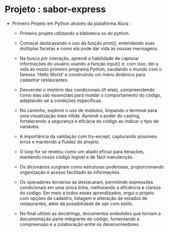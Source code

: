 # Projeto : sabor-express

- Primeiro Projeto em Python através da plataforma Alura :

   * Primeiro projeto utilizando a biblioteca os do python.
    
   * Começei desbravando o uso da função print(), entendendo suas múltiplas facetas e como ela pode dar vida às nossas mensagens.
     
   * Na busca por interação, aprendi a habilidade de capturar informações do usuário usando a função input() e, com isso, dei a  vida ao nosso primeiro programa Python, saudando o mundo com o famoso 'Hello World' e construindo um menu dinâmico para cadastrar restaurantes.
  
   * Desvendei o mistério das condicionais (if-else), compreendendo como elas são essenciais para moldar o comportamento do código, adaptando-se a condições específicas.
   
   * No caminho, explorei o uso de módulos, limpando o terminal para uma visualização mais nítida. Aprendi o poder do casting, fortalecendo a segurança e eficácia do código ao indicar o tipo de variáveis.
  
   * A importância da validação com try-except, capturando possíveis erros e mantendo a fluidez do projeto.
  
   * O loop for se revelou como um aliado eficaz para iterações, mantendo nosso código legível e de fácil manutenção.
   
   * Os dicionários surgiram como estruturas poderosas, proporcionando organização e acesso facilitado às informações.
  
   * Os operadores ternários se destacaram, permitindo expressões condicionais em uma única linha, melhorando a eficiência e clareza do código. Em meio a todos esses aprendizados, ergui o projeto  com opções de cadastro, listagem e alteração de estados de restaurantes, além da possibilidade de sair com estilo.
  
  * No final utilizei as docstrings, documentos embutidos que tornam a documentação parte integrante do código, fomentando a compreensão e a colaboração entre os desenvolvedores.


